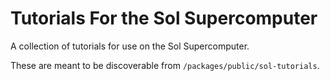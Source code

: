 Tutorials For the Sol Supercomputer
===================================

A collection of tutorials for use on the Sol Supercomputer.

These are meant to be discoverable from
`/packages/public/sol-tutorials`.


